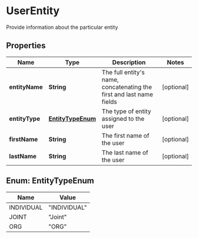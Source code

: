 

# UserEntity

Provide information about the particular entity

## Properties

| Name | Type | Description | Notes |
|------------ | ------------- | ------------- | -------------|
|**entityName** | **String** | The full entity&#39;s name, concatenating the first and last name fields |  [optional] |
|**entityType** | [**EntityTypeEnum**](#EntityTypeEnum) | The type of entity assigned to the user |  [optional] |
|**firstName** | **String** | The first name of the user |  [optional] |
|**lastName** | **String** | The last name of the user |  [optional] |



## Enum: EntityTypeEnum

| Name | Value |
|---- | -----|
| INDIVIDUAL | &quot;INDIVIDUAL&quot; |
| JOINT | &quot;Joint&quot; |
| ORG | &quot;ORG&quot; |



